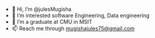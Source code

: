 - 👋 Hi, I’m @julesMugisha
- 👀 I’m interested software Engineering, Data engineering 
- 🌱 I’m a graduate at CMU in MSIT 
- 📫 Reach me through mugishajules75@gmail.com

<!---
julesSAWAdev/julesSAWAdev is a ✨ special ✨ repository because its `README.md` (this file) appears on your GitHub profile.
You can click the Preview link to take a look at your changes.
--->
